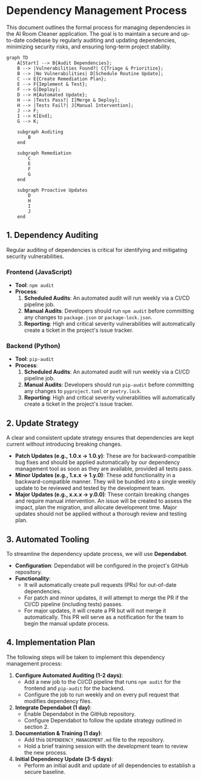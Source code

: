 # Dependency Management Process

This document outlines the formal process for managing dependencies in the AI Room Cleaner application. The goal is to maintain a secure and up-to-date codebase by regularly auditing and updating dependencies, minimizing security risks, and ensuring long-term project stability.

```mermaid
graph TD
    A[Start] --> B{Audit Dependencies};
    B --> |Vulnerabilities Found?| C{Triage & Prioritize};
    B --> |No Vulnerabilities| D[Schedule Routine Update];
    C --> E{Create Remediation Plan};
    E --> F{Implement & Test};
    F --> G[Deploy];
    D --> H{Automated Update};
    H --> |Tests Pass?| I[Merge & Deploy];
    H --> |Tests Fail?| J[Manual Intervention];
    J --> F;
    I --> K[End];
    G --> K;

    subgraph Auditing
        B
    end

    subgraph Remediation
        C
        E
        F
        G
    end

    subgraph Proactive Updates
        D
        H
        I
        J
    end
```

## 1. Dependency Auditing

Regular auditing of dependencies is critical for identifying and mitigating security vulnerabilities.

### Frontend (JavaScript)

*   **Tool**: `npm audit`
*   **Process**:
    1.  **Scheduled Audits**: An automated audit will run weekly via a CI/CD pipeline job.
    2.  **Manual Audits**: Developers should run `npm audit` before committing any changes to `package.json` or `package-lock.json`.
    3.  **Reporting**: High and critical severity vulnerabilities will automatically create a ticket in the project's issue tracker.

### Backend (Python)

*   **Tool**: `pip-audit`
*   **Process**:
    1.  **Scheduled Audits**: An automated audit will run weekly via a CI/CD pipeline job.
    2.  **Manual Audits**: Developers should run `pip-audit` before committing any changes to `pyproject.toml` or `poetry.lock`.
    3.  **Reporting**: High and critical severity vulnerabilities will automatically create a ticket in the project's issue tracker.

## 2. Update Strategy

A clear and consistent update strategy ensures that dependencies are kept current without introducing breaking changes.

*   **Patch Updates (e.g., 1.0.x -> 1.0.y)**: These are for backward-compatible bug fixes and should be applied automatically by our dependency management tool as soon as they are available, provided all tests pass.
*   **Minor Updates (e.g., 1.x.x -> 1.y.0)**: These add functionality in a backward-compatible manner. They will be bundled into a single weekly update to be reviewed and tested by the development team.
*   **Major Updates (e.g., x.x.x -> y.0.0)**: These contain breaking changes and require manual intervention. An issue will be created to assess the impact, plan the migration, and allocate development time. Major updates should not be applied without a thorough review and testing plan.

## 3. Automated Tooling

To streamline the dependency update process, we will use **Dependabot**.

*   **Configuration**: Dependabot will be configured in the project's GitHub repository.
*   **Functionality**:
    *   It will automatically create pull requests (PRs) for out-of-date dependencies.
    *   For patch and minor updates, it will attempt to merge the PR if the CI/CD pipeline (including tests) passes.
    *   For major updates, it will create a PR but will not merge it automatically. This PR will serve as a notification for the team to begin the manual update process.

## 4. Implementation Plan

The following steps will be taken to implement this dependency management process:

1.  **Configure Automated Auditing (1-2 days)**:
    *   Add a new job to the CI/CD pipeline that runs `npm audit` for the frontend and `pip-audit` for the backend.
    *   Configure the job to run weekly and on every pull request that modifies dependency files.
2.  **Integrate Dependabot (1 day)**:
    *   Enable Dependabot in the GitHub repository.
    *   Configure Dependabot to follow the update strategy outlined in section 2.
3.  **Documentation & Training (1 day)**:
    *   Add this `DEPENDENCY_MANAGEMENT.md` file to the repository.
    *   Hold a brief training session with the development team to review the new process.
4.  **Initial Dependency Update (3-5 days)**:
    *   Perform an initial audit and update of all dependencies to establish a secure baseline.
